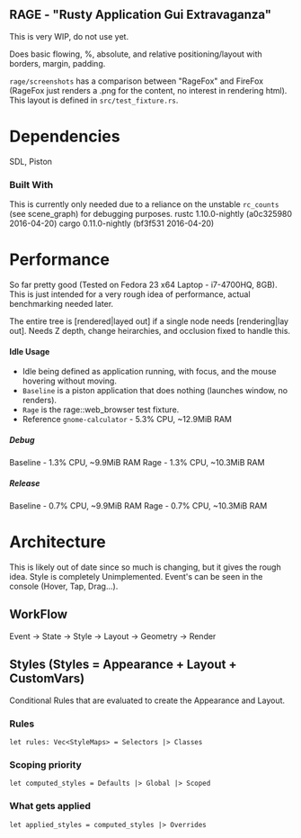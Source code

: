 ## RAGE - "Rusty Application Gui Extravaganza"
This is very WIP, do not use yet.

Does basic flowing, %, absolute, and relative positioning/layout with borders, margin, padding.

`rage/screenshots` has a comparison between "RageFox" and FireFox (RageFox just renders a .png for the content, no interest in rendering html).
This layout is defined in `src/test_fixture.rs`.

# Dependencies
SDL, Piston

### Built With
This is currently only needed due to a reliance on the unstable `rc_counts` (see scene_graph) for debugging purposes.
rustc 1.10.0-nightly (a0c325980 2016-04-20)
cargo 0.11.0-nightly (bf3f531 2016-04-20)

# Performance
So far pretty good (Tested on Fedora 23 x64 Laptop - i7-4700HQ, 8GB). This is just intended for a very rough idea of performance, actual benchmarking needed later.

The entire tree is [rendered|layed out] if a single node needs [rendering|lay out].
Needs Z depth, change heirarchies, and occlusion fixed to handle this.

#### Idle Usage
- Idle being defined as application running, with focus, and the mouse hovering without moving.
- `Baseline` is a piston application that does nothing (launches window, no renders).
- `Rage` is the rage::web_browser test fixture.
- Reference `gnome-calculator` - 5.3% CPU, ~12.9MiB RAM

##### Debug
Baseline  - 1.3% CPU, ~9.9MiB RAM
Rage      - 1.3% CPU, ~10.3MiB RAM

##### Release
Baseline  - 0.7% CPU, ~9.9MiB RAM
Rage      - 0.7% CPU, ~10.3MiB RAM



# Architecture
This is likely out of date since so much is changing, but it gives the rough idea.
Style is completely Unimplemented. Event's can be seen in the console (Hover, Tap, Drag...).

## WorkFlow
Event -> State -> Style -> Layout -> Geometry -> Render

## Styles (Styles = Appearance + Layout + CustomVars)
Conditional Rules that are evaluated to create the Appearance and Layout.

### Rules
```
let rules: Vec<StyleMaps> = Selectors |> Classes
```

### Scoping priority
```
let computed_styles = Defaults |> Global |> Scoped
```

### What gets applied
```
let applied_styles = computed_styles |> Overrides
```
